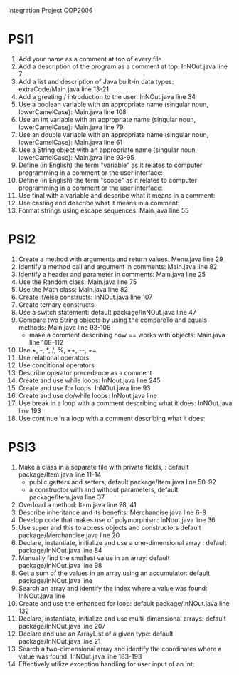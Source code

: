 Integration Project COP2006

# PSI1
   1) Add your name as a comment at top of every file
   2) Add a description of the program as a comment at top: InNOut.java line 7
   3) Add a list and description of Java built-in data types: extraCode/Main.java line 13-21
   4) Add a greeting / introduction to the user: InNOut.java line 34
   5) Use a boolean variable with an appropriate name  (singular noun, lowerCamelCase): Main.java line 108
   6) Use an int variable with an appropriate name (singular noun, lowerCamelCase): Main.java line 79
   7) Use an double variable with an appropriate name (singular noun, lowerCamelCase): Main.java line 61
   8) Use a String object with an appropriate name (singular noun, lowerCamelCase): Main.java line 93-95
   9) Define (in English) the term "variable" as it relates to computer programming in a comment or the user interface:
   10) Define (in English) the term "scope" as it relates to computer programming in a comment or the user interface:
   11) Use final with a variable and describe what it means in a comment:
   12) Use casting and describe what it means in a comment: 
   13) Format strings using escape sequences: Main.java line 55

# PSI2
   1) Create a method with arguments and return values: Menu.java line 29
   2) Identify a method call and argument in comments: Main.java line 82
   3) Identify a header and parameter in comments: Main.java line 25
   4) Use the Random class: Main.java line 75
   5) Use the Math class: Main.java line 82
   6) Create if/else constructs: InNOut.java line 107
   7) Create ternary constructs:
   8) Use a switch statement: default package/InNOut.java line 47
   9) Compare two String objects by using the compareTo and equals methods: Main.java line 93-106
      - make a comment describing how == works with objects: Main.java line 108-112
   10) Use +, -, *, /, %, ++, --, += 
   11) Use relational operators:
   12) Use conditional operators
   13) Describe operator precedence as a comment
   14) Create and use while loops: InNout.java line 245
   15) Create and use for loops: InNOut.java line 93
   16) Create and use do/while loops: InNout.java line 
   17) Use break in a loop with a comment describing what it does: InNOut.java line 193  
   18) Use continue in a loop with a comment describing what it does:

# PSI3
   1) Make a class in a separate file with private fields, : default package/Item.java line 11-14
      - public getters and setters, default package/Item.java line 50-92
      - a constructor with and without parameters, default package/Item.java line 37
   2) Overload a method: Item.java line 28, 41
   3) Describe inheritance and its benefits: Merchandise.java line 6-8
   4) Develop code that makes use of polymorphism: InNout.java line 36
   5) Use super and this to access objects and constructors default package/Merchandise.java line 20
   6) Declare, instantiate, initialize and use a one-dimensional array : default package/InNOut.java line 84
   7) Manually find the smallest value in an array: default package/InNOut.java line 98
   8) Get a sum of the values in an array using an accumulator: default package/InNOut.java line 
   9) Search an array and identify the index where a value was found: InNOut.java line 
   10) Create and use the enhanced for loop: default package/InNOut.java line 132
   11) Declare, instantiate, initialize and use multi-dimensional arrays: default package/InNOut.java line 207
   12) Declare and use an ArrayList of a given type: default package/InNOut.java line 21
   13) Search a two-dimensional array and identify the coordinates where a value was found: InNOut.java line 183-193
   14) Effectively utilize exception handling for user input of an int:
